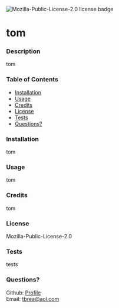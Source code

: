 
  
  ![Mozilla-Public-License-2.0 license badge](https://img.shields.io/static/v1?label=license&message=Mozilla-Public-License-2.0&color=blue)

  # tom

  ### Description
  tom

  ### Table of Contents
  + [Installation](#installation)
  + [Usage](#usage)
  + [Credits](#credits)
  + [License](#license)
  + [Tests](#tests)
  + [Questions?](#questions?)

  ### Installation
  tom

  ### Usage
  tom

  ### Credits
  tom

  ### License
  Mozilla-Public-License-2.0

  ### Tests
  tests

  ### Questions?
  Github: [Profile](https://github.com/tbreazier)  
  Email: tbrea@aol.com

